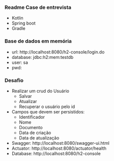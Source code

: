 ### Readme Case de entrevista

- Kotlin
- Spring boot
- Gradle

### Base de dados em memória

- url: http://localhost:8080/h2-console/login.do
- database: jdbc:h2:mem:testdb
- user: sa
- pwd:

### Desafio

- Realizar um crud do Usuário
    - Salvar
    - Atualizar
    - Recuperar o usuário pelo id
- Campos que devem ser persistidos:
    - Identificador
    - Nome
    - Documento
    - Data de criação
    - Data de atualização
- Swagger: http://localhost:8080/swagger-ui.html
- Actuator: http://localhost:8080/actuator/health
- Database: http://localhost:8080/h2-console